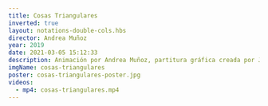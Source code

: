 ```yaml
---
title: Cosas Triangulares
inverted: true
layout: notations-double-cols.hbs
director: Andrea Muñoz
year: 2019
date: 2021-03-05 15:12:33
description: Animación por Andrea Muñoz, partitura gráfica creada por Juan Camilo González, investiga la relación entre los dos personajes del corto.
imgName: cosas-triangulares
poster: cosas-triangulares-poster.jpg
videos:
  - mp4: cosas-triangulares.mp4
---
```


